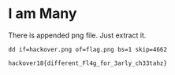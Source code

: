 # I am Many

There is appended png file. Just extract it.

`dd if=hackover.png of=flag.png bs=1 skip=4662`

`hackover18{different_Fl4g_for_3arly_ch33tahz}`
